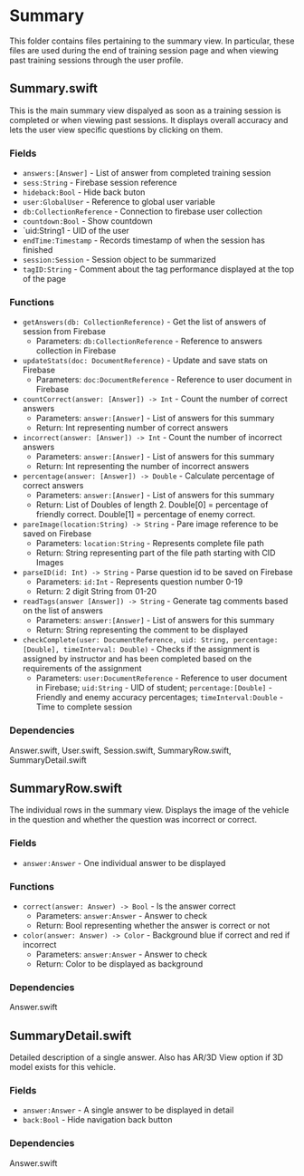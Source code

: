 # Summary
This folder contains files pertaining to the summary view.  In particular, these files are used during the end of training session page and when viewing past training sessions through the user profile.

## Summary.swift
This is the main summary view dispalyed as soon as a training session is completed or when viewing past sessions.  It displays overall accuracy and lets the user view specific questions by clicking on them.

### Fields
 - `answers:[Answer]` - List of answer from completed training session
 - `sess:String` - Firebase session reference
 - `hideback:Bool` - Hide back buton
 - `user:GlobalUser` - Reference to global user variable
 - `db:CollectionReference` - Connection to firebase user collection
 - `countdown:Bool` - Show countdown
 - `uid:String1 - UID of the user
 - `endTime:Timestamp` - Records timestamp of when the session has finished
 - `session:Session` - Session object to be summarized
 - `tagID:String` - Comment about the tag performance displayed at the top of the page
 
### Functions
 - `getAnswers(db: CollectionReference)` - Get the list of answers of session from Firebase
   - Parameters: `db:CollectionReference` - Reference to answers collection in Firebase
 - `updateStats(doc: DocumentReference)` - Update and save stats on Firebase
   - Parameters: `doc:DocumentReference` - Reference to user document in Firebase
 - `countCorrect(answer: [Answer]) -> Int` - Count the number of correct answers
   - Parameters: `answer:[Answer]` - List of answers for this summary
   - Return: Int representing number of correct answers
 - `incorrect(answer: [Answer]) -> Int` - Count the number of incorrect answers
   - Parameters: `answer:[Answer]` - List of answers for this summary
   - Return: Int representing the number of incorrect answers
 - `percentage(answer: [Answer]) -> Double` - Calculate percentage of correct answers
   - Parameters: `answer:[Answer]` - List of answers for this summary
   - Return: List of Doubles of length 2. Double[0] = percentage of friendly correct. Double[1] = percentage of enemy correct.
 - `pareImage(location:String) -> String` - Pare image reference to be saved on Firebase
   - Parameters: `location:String` - Represents complete file path
   - Return: String representing part of the file path starting with CID Images
 - `parseID(id: Int) -> String` - Parse question id to be saved on Firebase
   - Parameters: `id:Int` - Represents question number 0-19
   - Return: 2 digit String from 01-20
 - `readTags(answer [Answer]) -> String` - Generate tag comments based on the list of answers
   - Parameters: `answer:[Answer]` - List of answers for this summary
   - Return: String representing the comment to be displayed
 - `checkComplete(user: DocumentReference, uid: String, percentage: [Double], timeInterval: Double)` - Checks if the assignment is assigned by instructor and has been completed based on the requirements of the assignment
   - Parameters: `user:DocumentReference` - Reference to user document in Firebase; `uid:String` - UID of student; `percentage:[Double]` - Friendly and enemy accuracy percentages; `timeInterval:Double` - Time to complete session
    
### Dependencies
Answer.swift, User.swift, Session.swift, SummaryRow.swift, SummaryDetail.swift


## SummaryRow.swift
The individual rows in the summary view.  Displays the image of the vehicle in the question and whether the question was incorrect or correct.

### Fields
 - `answer:Answer` - One individual answer to be displayed
 
### Functions
 - `correct(answer: Answer) -> Bool` - Is the answer correct
   - Parameters: `answer:Answer` - Answer to check
   - Return: Bool representing whether the answer is correct or not
 - `color(answer: Answer) -> Color` - Background blue if correct and red if incorrect
   - Parameters: `answer:Answer` - Answer to check
   - Return: Color to be displayed as background

### Dependencies
Answer.swift


## SummaryDetail.swift
Detailed description of a single answer.  Also has AR/3D View option if 3D model exists for this vehicle.

### Fields
 - `answer:Answer` - A single answer to be displayed in detail
 - `back:Bool` - Hide navigation back button

### Dependencies
Answer.swift
